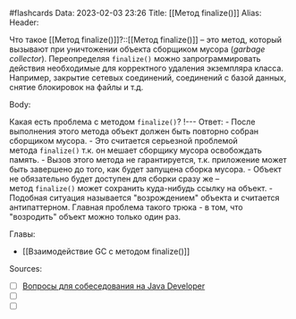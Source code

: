 #flashcards
Data: 2023-02-03 23:26
Title: [[Метод finalize()]]
Alias:
Header:

Что такое [[Метод finalize()]]?::[[Метод finalize()]] – это метод, который вызывают при уничтожении объекта сборщиком мусора (_garbage collector_). Переопределяя `finalize()` можно запрограммировать действия необходимые для корректного удаления экземпляра класса. Например, закрытие сетевых соединений, соединений с базой данных, снятие блокировок на файлы и т.д.
<!--SR:!2023-11-03,10,690-->



Body:


Какая есть проблема с методом `finalize()`?
!---
Ответ:
	- После выполнения этого метода объект должен быть повторно собран сборщиком мусора. 
	- Это считается серьезной проблемой метода `finalize()` т.к. он мешает сборщику мусора освобождать память. 
	- Вызов этого метода не гарантируется, т.к. приложение может быть завершено до того, как будет запущена сборка мусора.
	- Объект не обязательно будет доступен для сборки сразу же – метод `finalize()` может сохранить куда-нибудь ссылку на объект. 
	- Подобная ситуация называется "возрождением" объекта и считается антипаттерном. Главная проблема такого трюка - в том, что "возродить" объект можно только один раз.
<!--SR:!2023-11-03,10,550-->




Главы:
- [[Взаимодействие GC с методом finalize()]]


Sources:
- [ ] [Вопросы для собеседования на Java Developer](https://github.com/enhorse/java-interview/blob/master/README.md#%D0%9E%D0%9E%D0%9F)
- [ ] []()
- [ ] []()
